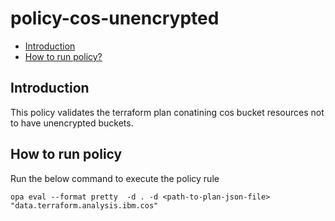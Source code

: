 # policy-cos-unencrypted
-   [Introduction](#introduction)
-   [How to run policy?](#how-to-run-policy)

## Introduction
This policy validates the terraform plan conatining cos bucket resources not to have unencrypted buckets.

## How to run policy
Run the below command to execute the policy rule

`opa eval --format pretty  -d . -d <path-to-plan-json-file> "data.terraform.analysis.ibm.cos"`
